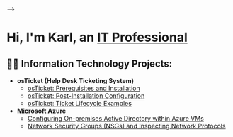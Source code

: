 
--><h1>Hi, I'm Karl, an <a href=https://linkedin.com/in/karl-ulysse-335632305/>IT Professional</a></h1>

<h2>👨‍💻 Information Technology Projects:</h2>

- <b>osTicket (Help Desk Ticketing System)</b>
  - [osTicket: Prerequisites and Installation](https://github.com/karlulysse/osticket-prereqs)
  - [osTicket: Post-Installation Configuration](https://github.com/karlulysse/post-install-config)
  - [osTicket: Ticket Lifecycle Examples](https://github.com/karlulysse/ticket-lifecycle)
- <b>Microsoft Azure</b>
  - [Configuring On-premises Active Directory within Azure VMs](https://github.com/karlulysse/configure-ad)
  - [Network Security Groups (NSGs) and Inspecting Network Protocols](https://github.com/karlulysse/azure-network-protocols)
